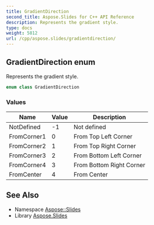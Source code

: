 ```yaml
---
title: GradientDirection
second_title: Aspose.Slides for C++ API Reference
description: Represents the gradient style.
type: docs
weight: 5812
url: /cpp/aspose.slides/gradientdirection/
---
```

## GradientDirection enum


Represents the gradient style.

```cpp
enum class GradientDirection
```

### Values

| Name | Value | Description |
| --- | --- | --- |
| NotDefined | -1 | Not defined |
| FromCorner1 | 0 | From Top Left Corner |
| FromCorner2 | 1 | From Top Right Corner |
| FromCorner3 | 2 | From Bottom Left Corner |
| FromCorner4 | 3 | From Bottom Right Corner |
| FromCenter | 4 | From Center |

## See Also

* Namespace [Aspose::Slides](../)
* Library [Aspose.Slides](../../)
